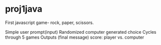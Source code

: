 # proj1java

First javascript game- rock, paper, scissors.

Simple user prompt(input)
Randomized computer generated choice
Cycles through 5 games
Outputs (final message) score: player vs. computer
